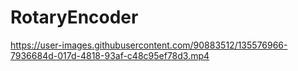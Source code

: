 # RotaryEncoder


https://user-images.githubusercontent.com/90883512/135576966-7936684d-017d-4818-93af-c48c95ef78d3.mp4

